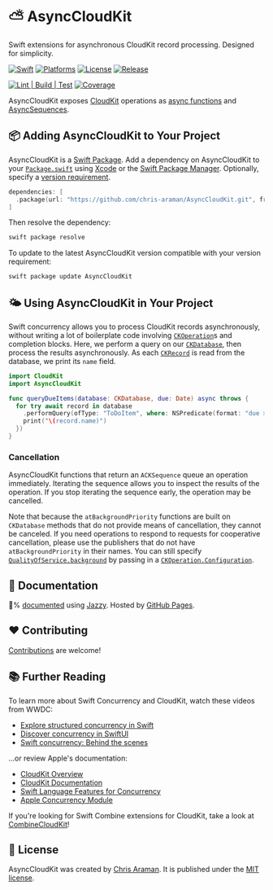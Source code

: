 # ⛅️ AsyncCloudKit

Swift extensions for asynchronous CloudKit record processing. Designed for simplicity.

[![Swift](https://img.shields.io/endpoint?label=swift&logo=swift&style=flat-square&url=https%3A%2F%2Fswiftpackageindex.com%2Fapi%2Fpackages%2Fchris-araman%2FAsyncCloudKit%2Fbadge%3Ftype%3Dswift-versions)](https://swiftpackageindex.com/chris-araman/AsyncCloudKit)
[![Platforms](https://img.shields.io/endpoint?label=platforms&logo=apple&style=flat-square&url=https%3A%2F%2Fswiftpackageindex.com%2Fapi%2Fpackages%2Fchris-araman%2FAsyncCloudKit%2Fbadge%3Ftype%3Dplatforms)](https://swiftpackageindex.com/chris-araman/AsyncCloudKit)
[![License](https://img.shields.io/github/license/chris-araman/AsyncCloudKit?style=flat-square&color=informational)](https://github.com/chris-araman/AsyncCloudKit/blob/main/LICENSE.md)
[![Release](https://img.shields.io/github/v/tag/chris-araman/AsyncCloudKit?style=flat-square&color=informational&label=release&sort=semver)](https://github.com/chris-araman/AsyncCloudKit/releases)

[![Lint | Build | Test](https://img.shields.io/github/workflow/status/chris-araman/AsyncCloudKit/Continuous%20Integration/main?style=flat-square&logo=github&label=lint%20%7C%20build%20%7C%20test)](https://github.com/chris-araman/AsyncCloudKit/actions/workflows/ci.yml?query=branch%3Amain)
[![Coverage](https://img.shields.io/codecov/c/github/chris-araman/AsyncCloudKit/main?style=flat-square&color=informational)](https://app.codecov.io/gh/chris-araman/AsyncCloudKit/)

AsyncCloudKit exposes [CloudKit](https://developer.apple.com/documentation/cloudkit) operations as
[async functions](https://docs.swift.org/swift-book/LanguageGuide/Concurrency.html#ID639) and
[AsyncSequences](https://docs.swift.org/swift-book/LanguageGuide/Concurrency.html#ID640).

## 📦 Adding AsyncCloudKit to Your Project

AsyncCloudKit is a [Swift Package](https://developer.apple.com/documentation/swift_packages).
Add a dependency on AsyncCloudKit to your
[`Package.swift`](https://docs.swift.org/package-manager/PackageDescription/PackageDescription.html) using
[Xcode](https://developer.apple.com/documentation/xcode/adding_package_dependencies_to_your_app) or the
[Swift Package Manager](https://swift.org/package-manager/). Optionally, specify a
[version requirement](https://docs.swift.org/package-manager/PackageDescription/PackageDescription.html#package-dependency-requirement).

```swift
dependencies: [
  .package(url: "https://github.com/chris-araman/AsyncCloudKit.git", from: "1.0.0")
]
```

Then resolve the dependency:

```bash
swift package resolve
```

To update to the latest AsyncCloudKit version compatible with your version requirement:

```bash
swift package update AsyncCloudKit
```

## 🌤 Using AsyncCloudKit in Your Project

Swift concurrency allows you to process CloudKit records asynchronously, without writing a lot of boilerplate code involving
[`CKOperation`](https://developer.apple.com/documentation/cloudkit/ckoperation/)s and completion blocks.
Here, we perform a query on our
[`CKDatabase`](https://developer.apple.com/documentation/cloudkit/ckdatabase), then process the results
asynchronously. As each [`CKRecord`](https://developer.apple.com/documentation/cloudkit/ckrecord) is read from the
database, we print its `name` field.

```swift
import CloudKit
import AsyncCloudKit

func queryDueItems(database: CKDatabase, due: Date) async throws {
  for try await record in database
    .performQuery(ofType: "ToDoItem", where: NSPredicate(format: "due >= %@", due)) { (record: CKRecord) in
    print("\(record.name)")
  })
}
```

### Cancellation

AsyncCloudKit functions that return an `ACKSequence` queue an operation immediately. Iterating
the sequence allows you to inspect the results of the operation. If you stop iterating the sequence early,
the operation may be cancelled.

Note that because the `atBackgroundPriority` functions are built on `CKDatabase` methods that do not provide means of
cancellation, they cannot be canceled. If you need operations to respond to requests for cooperative cancellation,
please use the publishers that do not have `atBackgroundPriority` in their names. You can still specify
[`QualityOfService.background`](https://developer.apple.com/documentation/foundation/qualityofservice/background)
by passing in a
[`CKOperation.Configuration`](https://developer.apple.com/documentation/cloudkit/ckoperation/configuration).

## 📘 Documentation

💯% [documented](https://asynccloudkit.hiddenplace.dev) using [Jazzy](https://github.com/realm/jazzy).
Hosted by [GitHub Pages](https://pages.github.com).

## ❤️ Contributing

[Contributions](https://github.com/chris-araman/AsyncCloudKit/blob/main/CONTRIBUTING.md) are welcome!

## 📚 Further Reading

To learn more about Swift Concurrency and CloudKit, watch these videos from WWDC:

- [Explore structured concurrency in Swift](https://developer.apple.com/videos/play/wwdc2021/10134/)
- [Discover concurrency in SwiftUI](https://developer.apple.com/videos/play/wwdc2021/10019/)
- [Swift concurrency: Behind the scenes](https://developer.apple.com/videos/play/wwdc2021/10254/)

...or review Apple's documentation:

- [CloudKit Overview](https://developer.apple.com/icloud/cloudkit/)
- [CloudKit Documentation](https://developer.apple.com/documentation/cloudkit)
- [Swift Language Features for Concurrency](https://docs.swift.org/swift-book/LanguageGuide/Concurrency.html)
- [Apple Concurrency Module](https://developer.apple.com/documentation/swift/swift_standard_library/concurrency)

If you're looking for Swift Combine extensions for CloudKit, take a look at
[CombineCloudKit](https://github.com/chris-araman/CombineCloudKit)!

## 📜 License

AsyncCloudKit was created by [Chris Araman](https://github.com/chris-araman). It is published under the
[MIT license](https://github.com/chris-araman/AsyncCloudKit/blob/main/LICENSE.md).
